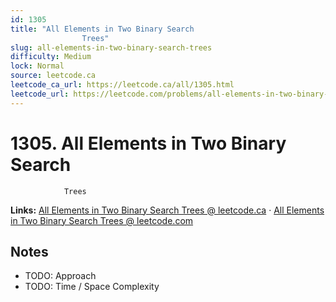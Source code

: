 ```yaml
--- 
id: 1305
title: "All Elements in Two Binary Search
                Trees"
slug: all-elements-in-two-binary-search-trees
difficulty: Medium
lock: Normal
source: leetcode.ca
leetcode_ca_url: https://leetcode.ca/all/1305.html
leetcode_url: https://leetcode.com/problems/all-elements-in-two-binary-search-trees/
---
```


# 1305. All Elements in Two Binary Search
                Trees

**Links:** [All Elements in Two Binary Search
                Trees @ leetcode.ca](https://leetcode.ca/all/1305.html) · [All Elements in Two Binary Search
                Trees @ leetcode.com](https://leetcode.com/problems/all-elements-in-two-binary-search-trees/)

## Notes
- TODO: Approach
- TODO: Time / Space Complexity
